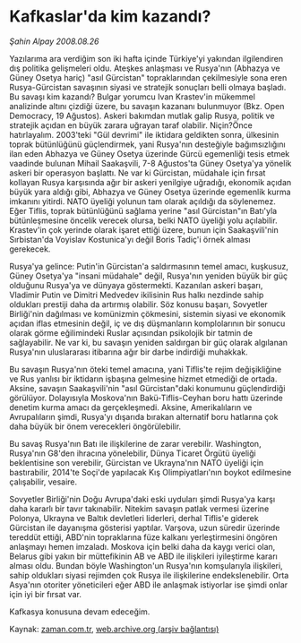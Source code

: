 # Kafkaslar'da kim kazandı?

*Şahin Alpay 2008.08.26*

<tr><td class="metin" colspan="2" style="padding-top: 20px; padding-left: 5px; padding-right: 10px;">Yazılarıma ara verdiğim son iki hafta içinde Türkiye'yi yakından ilgilendiren dış politika gelişmeleri oldu. Ateşkes anlaşması ve Rusya'nın (Abhazya ve Güney Osetya hariç) "asıl Gürcistan" topraklarından çekilmesiyle sona eren Rusya-Gürcistan savaşının siyasi ve stratejik sonuçları belli olmaya başladı. Bu savaşı kim kazandı? Bulgar yorumcu Ivan Krastev'in mükemmel analizinde altını çizdiği üzere, bu savaşın kazananı bulunmuyor (Bkz. Open Democracy, 19 Ağustos). Askeri bakımdan mutlak galip Rusya, politik ve stratejik açıdan en büyük zarara uğrayan taraf olabilir. Niçin?</td></tr><tr><td class="metin" colspan="2" style="padding-top: 20px; padding-left: 5px; padding-right: 10px;">Önce hatırlayalım. 2003'teki "Gül devrimi" ile iktidara geldikten sonra, ülkesinin toprak bütünlüğünü güçlendirmek, yani Rusya'nın desteğiyle bağımsızlığını ilan eden Abhazya ve Güney Osetya üzerinde Gürcü egemenliği tesis etmek vaadinde bulunan Mihail Saakaşvili, 7-8 Ağustos'ta Güney Osetya'ya yönelik askeri bir operasyon başlattı. Ne var ki Gürcistan, müdahale için fırsat kollayan Rusya karşısında ağır bir askeri yenilgiye uğradığı, ekonomik açıdan büyük yara aldığı gibi, Abhazya ve Güney Osetya üzerinde egemenlik kurma imkanını yitirdi. NATO üyeliği yolunun tam olarak açıldığı da söylenemez. Eğer Tiflis, toprak bütünlüğünü sağlama yerine "asıl Gürcistan"ın Batı'yla bütünleşmesine öncelik verecek olursa, belki NATO üyeliği yolu açılabilir. Krastev'in çok yerinde olarak işaret ettiği üzere, bunun için Saakaşvili'nin Sırbistan'da Voyislav Kostunica'yı değil Boris Tadiç'i örnek alması gerekecek. 
<p>Rusya'ya gelince: Putin'in Gürcistan'a saldırmasının temel amacı, kuşkusuz, Güney Osetya'ya "insani müdahale" değil, Rusya'nın yeniden büyük bir güç olduğunu Rusya'ya ve dünyaya göstermekti. Kazanılan askeri başarı, Vladimir Putin ve Dimitri Medvedev ikilisinin Rus halkı nezdinde sahip oldukları prestiji daha da artırmış olabilir. Söz konusu başarı, Sovyetler Birliği'nin dağılması ve komünizmin çökmesini, sistemin siyasi ve ekonomik açıdan iflas etmesinin değil, iç ve dış düşmanların komplolarının bir sonucu olarak görme eğilimindeki Ruslar açısından psikolojik bir tatmin de sağlayabilir. Ne var ki, bu savaşın yeniden saldırgan bir güç olarak algılanan Rusya'nın uluslararası itibarına ağır bir darbe indirdiği muhakkak. 
<p>Bu savaşın Rusya'nın öteki temel amacına, yani Tiflis'te rejim değişikliğine ve Rus yanlısı bir iktidarın işbaşına gelmesine hizmet etmediği de ortada. Aksine, savaşın Saakaşvili'nin "asıl Gürcistan"daki konumunu güçlendirdiği görülüyor. Dolayısıyla Moskova'nın Bakü-Tiflis-Ceyhan boru hattı üzerinde denetim kurma amacı da gerçekleşmedi. Aksine, Amerikalıların ve Avrupalıların şimdi, Rusya'yı dışarıda bırakan alternatif boru hatlarına çok daha büyük bir önem verecekleri öngörülebilir. 
<p>Bu savaş Rusya'nın Batı ile ilişkilerine de zarar verebilir. Washington, Rusya'nın G8'den ihracına yönelebilir, Dünya Ticaret Örgütü üyeliği beklentisine son verebilir, Gürcistan ve Ukrayna'nın NATO üyeliği için bastırabilir, 2014'te Soçi'de yapılacak Kış Olimpiyatları'nın boykot edilmesine çalışabilir, vesaire. 
<p>Sovyetler Birliği'nin Doğu Avrupa'daki eski uyduları şimdi Rusya'ya karşı daha kararlı bir tavır takınabilir. Nitekim savaşın patlak vermesi üzerine Polonya, Ukrayna ve Baltık devletleri liderleri, derhal Tiflis'e giderek Gürcistan ile dayanışma gösterisi yaptılar. Varşova, uzun süredir üzerinde tereddüt ettiği, ABD'nin topraklarına füze kalkanı yerleştirmesini öngören anlaşmayı hemen imzaladı. Moskova için belki daha da kaygı verici olan, Belarus gibi yakın bir müttefikinin AB ve ABD ile ilişkileri iyileştirme kararı alması oldu. Bundan böyle Washington'un Rusya'nın komşularıyla ilişkileri, sahip oldukları siyasi rejimden çok Rusya ile ilişkilerine endekslenebilir. Orta Asya'nın otoriter yöneticileri eğer ABD ile anlaşmak istiyorlar ise şimdi onlar için iyi bir fırsat var. 
<p>Kafkasya konusuna devam edeceğim. 
<br/></p></p></p></p></p></td></tr>

Kaynak: [zaman.com.tr](http://zaman.com.tr/yazar.do?yazino=730136), [web.archive.org (arşiv bağlantısı)](http://web.archive.org/web/20080912160217/http://www.zaman.com.tr:80/yazar.do?yazino=730136)
